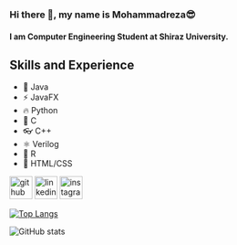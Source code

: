 ### Hi there 👋, my name is Mohammadreza😎
#### I am Computer Engineering Student at Shiraz University.

## Skills and Experience
* 📱 Java
* ⚡ JavaFX
* 🔥 Python
* 🧨 C
* 👓 C++
* ⚛ Verilog
* 🧲 R
* 🎨 HTML/CSS

[<img src='https://cdn.jsdelivr.net/npm/simple-icons@3.0.1/icons/github.svg' alt='github' height='40'>](https://github.com/MohammadrezaNazirii)  [<img src='https://cdn.jsdelivr.net/npm/simple-icons@3.0.1/icons/linkedin.svg' alt='linkedin' height='40'>](https://www.linkedin.com/in/mohammadreza-naziri/)  [<img src='https://cdn.jsdelivr.net/npm/simple-icons@3.0.1/icons/instagram.svg' alt='instagram' height='40'>](https://www.instagram.com/m_naziri/)  

[![Top Langs](https://github-readme-stats.vercel.app/api/top-langs/?username=MohammadrezaNazirii)](https://github.com/anuraghazra/github-readme-stats)

![GitHub stats](https://github-readme-stats.vercel.app/api?username=MohammadrezaNazirii&show_icons=true)  



<!--
**MohammadrezaNazirii/MohammadrezaNazirii** is a ✨ _special_ ✨ repository because its `README.md` (this file) appears on your GitHub profile.

Here are some ideas to get you started:

- 🔭 I’m currently working on ...
- 🌱 I’m currently learning ...
- 👯 I’m looking to collaborate on ...
- 🤔 I’m looking for help with ...
- 💬 Ask me about ...
- 📫 How to reach me: ...
- 😄 Pronouns: ...
- ⚡ Fun fact: ...
-->
